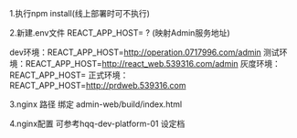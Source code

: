 
1.执行npm install(线上部署时可不执行)

2.新建.env文件
REACT_APP_HOST=  ? (映射Admin服务地址)

dev环境：REACT_APP_HOST=http://operation.0717996.com/admin
测试环境：REACT_APP_HOST=http://react_web.539316.com/admin
灰度环境：REACT_APP_HOST=
正式环境：REACT_APP_HOST=http://prdweb.539316.com

3.nginx 路径 绑定 admin-web/build/index.html

4.nginx配置 可参考hqq-dev-platform-01 设定档


